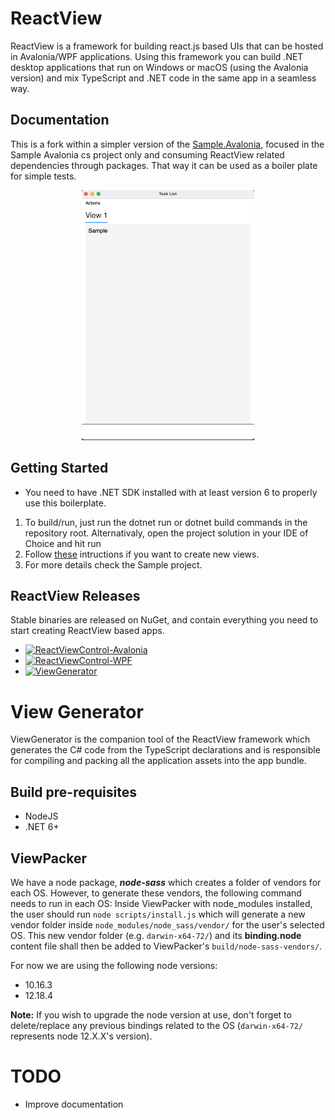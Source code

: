 # ReactView

ReactView is a framework for building react.js based UIs that can be hosted in Avalonia/WPF applications.
Using this framework you can build .NET desktop applications that run on Windows or macOS (using the Avalonia version) and mix TypeScript and .NET code in the same app in a seamless way.

## Documentation

This is a fork within a simpler version of the [Sample.Avalonia](Sample.Avalonia), focused in the Sample Avalonia cs project only and consuming ReactView related dependencies through packages. That way it can be used as a boiler plate for simple tests.

<p align="center">
  <img src="docs/images/sample-screenshot.png" height="400">
</p>

## Getting Started
* You need to have .NET SDK installed with at least version 6 to properly use this boilerplate.

1) To build/run, just run the dotnet run or dotnet build commands in the repository root. Alternativaly, open the project solution in your IDE of Choice and hit run
1) Follow [these](ViewGenerator/readme.txt "Instructions") intructions if you want to create new views.
3) For more details check the Sample project.

## ReactView Releases
Stable binaries are released on NuGet, and contain everything you need to start creating ReactView based apps.
- [![ReactViewControl-Avalonia](https://img.shields.io/nuget/v/ReactViewControl-Avalonia.svg?style=flat&label=ReactView-Avalonia)](https://www.nuget.org/packages/ReactViewControl-Avalonia/)
- [![ReactViewControl-WPF](https://img.shields.io/nuget/v/ReactViewControl-WPF.svg?style=flat&label=ReactView-WPF)](https://www.nuget.org/packages/ReactViewControl-WPF/)
- [![ViewGenerator](https://img.shields.io/nuget/v/ViewGenerator.svg?style=flat&label=ViewGenerator)](https://www.nuget.org/packages/ViewGenerator/)

# View Generator

ViewGenerator is the companion tool of the ReactView framework which generates the C# code from the TypeScript declarations and is responsible for compiling and packing all the application assets into the app bundle.

## Build pre-requisites
- NodeJS
- .NET 6+

## ViewPacker

We have a node package, _**node-sass**_ which creates a folder of vendors for each OS. However, to generate these vendors, the following command needs to run in each OS:
Inside ViewPacker with node_modules installed, the user should run `node scripts/install.js` which will generate a new vendor folder inside `node_modules/node_sass/vendor/` for the user's selected OS. This new vendor folder (e.g. `darwin-x64-72/`) and its **binding.node** content file shall then be added to ViewPacker's `build/node-sass-vendors/`.

For now we are using the following node versions:
- 10.16.3
- 12.18.4

**Note:** If you wish to upgrade the node version at use, don't forget to delete/replace any previous bindings related to the OS (`darwin-x64-72/` represents node 12.X.X's version).

# TODO
- Improve documentation
